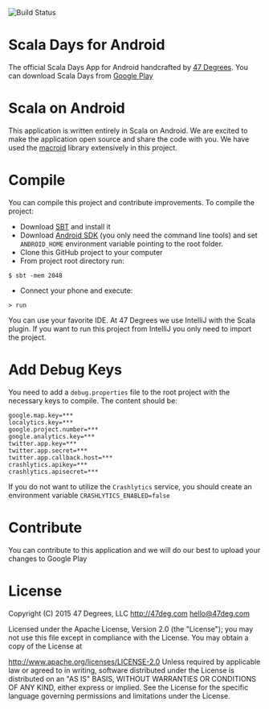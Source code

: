 ![Build Status](https://travis-ci.org/47degrees/scala-days-android.svg?branch=master)

Scala Days for Android
============================

The official Scala Days App for Android handcrafted by [47 Degrees](http://www.47deg.com). You can download Scala Days from [Google Play](https://play.google.com/store/apps/details?id=com.fortysevendeg.android.scaladays)

Scala on Android
==============

This application is written entirely in Scala on Android. We are excited to make the application open source and share the code with you. We have used the [macroid](http://macroid.github.io/) library extensively in this project.

Compile
======

You can compile this project and contribute improvements. To compile the project:

* Download [SBT](http://www.scala-sbt.org/download.html) and install it
* Download [Android SDK](https://developer.android.com/studio/index.html#downloads) (you only need the command line tools) and set `ANDROID_HOME` environment variable pointing to the root folder.
* Clone this GitHub project to your computer
* From project root directory run:

```
$ sbt -mem 2048
```

* Connect your phone and execute:

```
> run
```

You can use your favorite IDE. At 47 Degrees we use IntelliJ with the Scala plugin. If you want to run this project from IntelliJ you only need to import the project.

Add Debug Keys
========

You need to add a `debug.properties` file to the root project with the necessary keys to compile. The content should be:

```
google.map.key=***
localytics.key=***
google.project.number=***
google.analytics.key=***
twitter.app.key=***
twitter.app.secret=***
twitter.app.callback.host=***
crashlytics.apikey=***
crashlytics.apisecret=***
```

If you do not want to utilize the `Crashlytics` service, you should create an environment variable `CRASHLYTICS_ENABLED=false`


Contribute
========

You can contribute to this application and we will do our best to upload your changes to Google Play

License
======

Copyright (C) 2015 47 Degrees, LLC http://47deg.com hello@47deg.com

Licensed under the Apache License, Version 2.0 (the "License"); you may not use this file except in compliance with the License. You may obtain a copy of the License at

http://www.apache.org/licenses/LICENSE-2.0
Unless required by applicable law or agreed to in writing, software distributed under the License is distributed on an "AS IS" BASIS, WITHOUT WARRANTIES OR CONDITIONS OF ANY KIND, either express or implied. See the License for the specific language governing permissions and limitations under the License.
